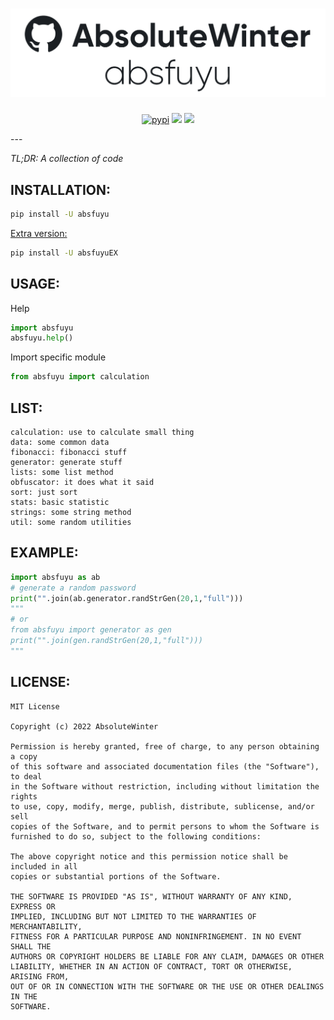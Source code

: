 <div align="center">
	<h1 align="center">
		<img src="images/repository-image-crop.png" alt="absfuyu"/>
	</h1>
  <p align="center">
	<a href="https://pypi.org/project/absfuyu/"><img src="https://img.shields.io/pypi/dm/absfuyu?style=flat-square" alt="pypi"/></a>
	<a href="https://pypi.org/project/absfuyu/"><img src="https://img.shields.io/pypi/v/absfuyu?style=flat-square" /></a>
	<a><img src="https://img.shields.io/badge/license-MIT-blue?style=flat-square" /></a>
	  
  </p>
</div>
---


*TL;DR: A collection of code*


## INSTALLATION:

```bash
pip install -U absfuyu
```

[Extra version:](https://pypi.org/project/absfuyuEX/)
```bash
pip install -U absfuyuEX
```

## USAGE:

Help
```python
import absfuyu
absfuyu.help()
```

Import specific module
```python
from absfuyu import calculation
```


## LIST:
```
calculation: use to calculate small thing
data: some common data
fibonacci: fibonacci stuff
generator: generate stuff
lists: some list method
obfuscator: it does what it said
sort: just sort
stats: basic statistic
strings: some string method
util: some random utilities
```


## EXAMPLE:

```python
import absfuyu as ab
# generate a random password
print("".join(ab.generator.randStrGen(20,1,"full")))
"""
# or
from absfuyu import generator as gen
print("".join(gen.randStrGen(20,1,"full")))
"""
```


## LICENSE:
```
MIT License

Copyright (c) 2022 AbsoluteWinter

Permission is hereby granted, free of charge, to any person obtaining a copy
of this software and associated documentation files (the "Software"), to deal
in the Software without restriction, including without limitation the rights
to use, copy, modify, merge, publish, distribute, sublicense, and/or sell
copies of the Software, and to permit persons to whom the Software is
furnished to do so, subject to the following conditions:

The above copyright notice and this permission notice shall be included in all
copies or substantial portions of the Software.

THE SOFTWARE IS PROVIDED "AS IS", WITHOUT WARRANTY OF ANY KIND, EXPRESS OR
IMPLIED, INCLUDING BUT NOT LIMITED TO THE WARRANTIES OF MERCHANTABILITY,
FITNESS FOR A PARTICULAR PURPOSE AND NONINFRINGEMENT. IN NO EVENT SHALL THE
AUTHORS OR COPYRIGHT HOLDERS BE LIABLE FOR ANY CLAIM, DAMAGES OR OTHER
LIABILITY, WHETHER IN AN ACTION OF CONTRACT, TORT OR OTHERWISE, ARISING FROM,
OUT OF OR IN CONNECTION WITH THE SOFTWARE OR THE USE OR OTHER DEALINGS IN THE
SOFTWARE.
```
